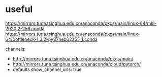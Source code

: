 # useful
https://mirrors.tuna.tsinghua.edu.cn/anaconda/pkgs/main/linux-64/mkl-2020.2-256.conda
https://mirrors.tuna.tsinghua.edu.cn/anaconda/pkgs/main/linux-64/bottleneck-1.3.2-py37heb32a55_1.conda

channels:
  - http://mirrors.tuna.tsinghua.edu.cn/anaconda/pkgs/main/
  - http://mirrors.tuna.tsinghua.edu.cn/anaconda/cloud/pytorch/
  - defaults
show_channel_urls: true
